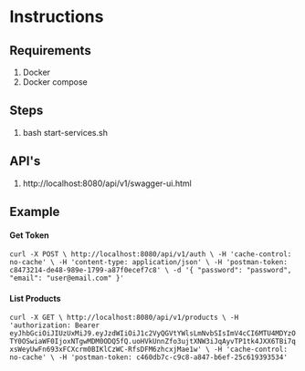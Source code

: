 # Instructions
## Requirements
1. Docker
2. Docker compose
## Steps
1. bash start-services.sh
## API's
1. http://localhost:8080/api/v1/swagger-ui.html

## Example
#### Get Token
`curl -X POST \
  http://localhost:8080/api/v1/auth \
  -H 'cache-control: no-cache' \
  -H 'content-type: application/json' \
  -H 'postman-token: c8473214-de48-989e-1799-a87f0ecef7c8' \
  -d '{
	"password": "password",
	"email": "user@email.com"
}'`

#### List Products

`curl -X GET \
     http://localhost:8080/api/v1/products \
     -H 'authorization: Bearer eyJhbGciOiJIUzUxMiJ9.eyJzdWIiOiJ1c2VyQGVtYWlsLmNvbSIsImV4cCI6MTU4MDYzOTY0OSwiaWF0IjoxNTgwMDM0ODQ5fQ.uoHVkUnnZfo3ujtXNW3iJqAyvTP1tk4JXX6TBi7qxsWeyUwFn693xFCXcrm0BIKlCzWC-RfsDFM6zhcxjMae1w' \
     -H 'cache-control: no-cache' \
     -H 'postman-token: c460db7c-c9c8-a847-b6ef-25c619393534'`